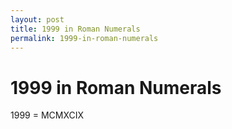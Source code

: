 ```yaml
---
layout: post
title: 1999 in Roman Numerals
permalink: 1999-in-roman-numerals
---
```


# 1999 in Roman Numerals

1999 = MCMXCIX
